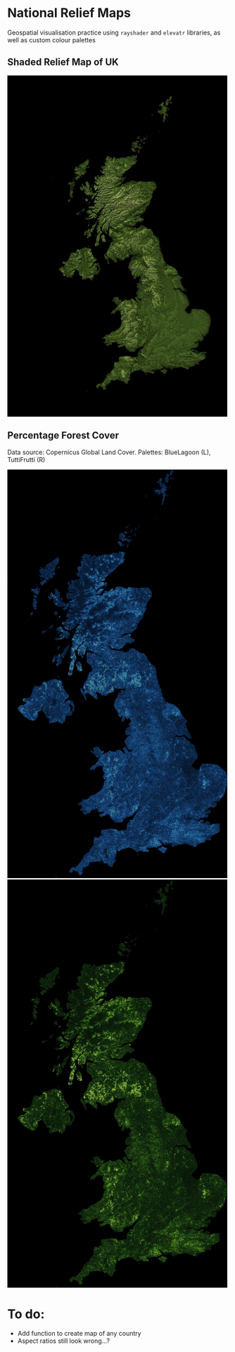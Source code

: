 # National Relief Maps
Geospatial visualisation practice using `rayshader` and `elevatr` libraries, as well as custom colour palettes

## Shaded Relief Map of UK

<img src="https://github.com/dougaltoms/National-Relief-Maps/blob/main/uk_hillshade_green.jpeg?raw=true" width="500" align="middle">



## Percentage Forest Cover
Data source: Copernicus Global Land Cover. Palettes: BlueLagoon (L), TuttiFrutti (R)
<p float="left">
  <img src="https://github.com/dougaltoms/National-Relief-Maps/blob/main/uk_forest_cover_blue.png?raw=true" width="500" />
  <img src="https://github.com/dougaltoms/National-Relief-Maps/blob/main/uk_forest_cover_green.png?raw=true" width="500" /> 
</p>


# To do:
- Add function to create map of any country
- Aspect ratios still look wrong...?
